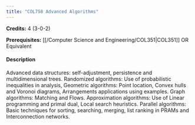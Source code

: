 ```yaml
---
title: "COL758 Advanced Algorithms"
---
```

**Credits:** 4 (3-0-2)

**Prerequisites:** [[/Computer Science and Engineering/COL351|COL351]] OR Equivalent

#### Description
Advanced data structures: self-adjustment, persistence and multidimensional trees. Randomized algorithms: Use of probabilistic inequalities in analysis, Geometric algorithms: Point location, Convex hulls and Voronoi diagrams, Arrangements applications using examples. Graph algorithms: Matching and Flows. Approximation algorithms: Use of Linear programming and primal dual, Local search heuristics. Parallel algorithms: Basic techniques for sorting, searching, merging, list ranking in PRAMs and Interconnection networks.